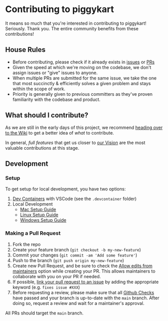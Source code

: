 # Contributing to piggykart

It means so much that you're interested in contributing to piggykart! Seriously. Thank you. The entire community benefits from these contributions!

## House Rules

- Before contributing, please check if it already exists in [issues](https://github.com/ChowKLB/piggykart/issues) or [PRs](https://github.com/ChowKLB/piggykart/pulls)
- Given the speed at which we're moving on the codebase, we don't assign issues or "give" issues to anyone.
- When multiple PRs are submitted for the same issue, we take the one that most succinctly & efficiently solves a given problem and stays within the scope of work.
- Priority is generally given to previous committers as they've proven familiarity with the codebase and product.

## What should I contribute?

As we are still in the early days of this project, we recommend [heading over to the Wiki](https://github.com/ChowKLB/piggykart/wiki) to get a better idea of _what_ to contribute.

In general, _full features_ that get us closer to [our Vision](https://github.com/ChowKLB/piggykart/wiki/Vision) are the most valuable contributions at this stage.

## Development

### Setup

To get setup for local development, you have two options:

1. [Dev Containers](https://code.visualstudio.com/docs/devcontainers/containers) with VSCode (see the `.devcontainer` folder)
2. Local Development
   - [Mac Setup Guide](https://github.com/ChowKLB/piggykart/wiki/Mac-Dev-Setup-Guide)
   - [Linux Setup Guide](https://github.com/ChowKLB/piggykart/wiki/Linux-Dev-Setup-Guide)
   - [Windows Setup Guide](https://github.com/ChowKLB/piggykart/wiki/Windows-Dev-Setup-Guide)

### Making a Pull Request

1. Fork the repo
2. Create your feature branch (`git checkout -b my-new-feature`)
3. Commit your changes (`git commit -am 'Add some feature'`)
4. Push to the branch (`git push origin my-new-feature`)
5. Create new Pull Request, and be sure to check the [Allow edits from maintainers](https://docs.github.com/en/pull-requests/collaborating-with-pull-requests/working-with-forks/allowing-changes-to-a-pull-request-branch-created-from-a-fork) option while creating your PR. This allows maintainers to collaborate with you on your PR if needed.
6. If possible, [link your pull request to an issue](https://docs.github.com/en/issues/tracking-your-work-with-issues/linking-a-pull-request-to-an-issue#linking-a-pull-request-to-an-issue-using-a-keyword) by adding the appropriate keyword (e.g. `fixes issue #XXX`)
7. Before requesting a review, please make sure that all [Github Checks](https://docs.github.com/en/rest/checks?apiVersion=2022-11-28) have passed and your branch is up-to-date with the `main` branch. After doing so, request a review and wait for a maintainer's approval.

All PRs should target the `main` branch.

